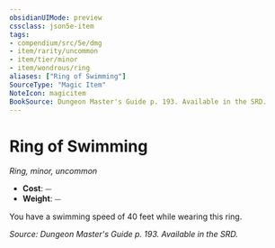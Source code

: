 ```yaml
---
obsidianUIMode: preview
cssclass: json5e-item
tags:
- compendium/src/5e/dmg
- item/rarity/uncommon
- item/tier/minor
- item/wondrous/ring
aliases: ["Ring of Swimming"]
SourceType: "Magic Item"
NoteIcon: magicitem
BookSource: Dungeon Master's Guide p. 193. Available in the SRD.
---
```

# Ring of Swimming
*Ring, minor, uncommon*  

- **Cost**: ⏤
- **Weight**: ⏤

You have a swimming speed of 40 feet while wearing this ring.

*Source: Dungeon Master's Guide p. 193. Available in the SRD.*